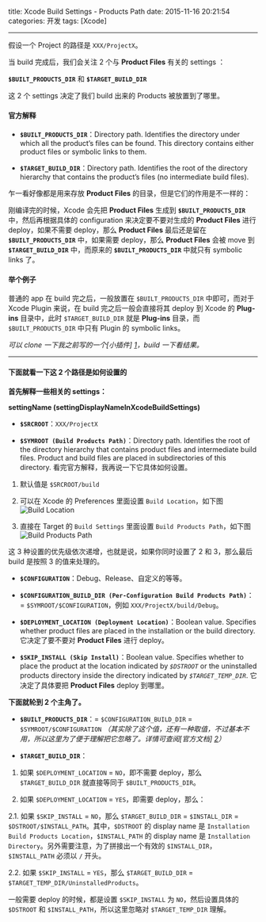 title: Xcode Build Settings - Products Path
date: 2015-11-16 20:21:54
categories: 开发
tags: [Xcode]

---

假设一个 Project 的路径是 `XXX/ProjectX`。

当 build 完成后，我们会关注 2 个与 **Product Files** 有关的 settings ：

<!--more-->

**`$BUILT_PRODUCTS_DIR`** 和 **`$TARGET_BUILD_DIR`**

这 2 个 settings 决定了我们 build 出来的 Products 被放置到了哪里。

#### 官方解释 ####

* **`$BUILT_PRODUCTS_DIR`**：Directory path. Identifies the directory under which all the product’s files can be found. This directory contains either product files or symbolic links to them.

* **`$TARGET_BUILD_DIR`**：Directory path. Identifies the root of the directory hierarchy that contains the product’s files (no intermediate build files).

乍一看好像都是用来存放 **Product Files** 的目录，但是它们的作用是不一样的：

刚编译完的时候，Xcode 会先把 **Product Files** 生成到 **`$BUILT_PRODUCTS_DIR`** 中，然后再根据具体的 configuration 来决定要不要对生成的 **Product Files** 进行 deploy，如果不需要 deploy，那么 **Product Files** 最后还是留在 **`$BUILT_PRODUCTS_DIR`** 中，如果需要 deploy，那么 **Product Files** 会被 move 到 **`$TARGET_BUILD_DIR`** 中，而原来的 **`$BUILT_PRODUCTS_DIR`** 中就只有 symbolic links 了。

#### 举个例子 ####

普通的 app 在 build 完之后，一般放置在 `$BUILT_PRODUCTS_DIR` 中即可，而对于 Xcode Plugin 来说，在 build 完之后一般会直接将其 deploy 到 Xcode 的 **Plug-ins** 目录中，此时 `$TARGET_BUILD_DIR` 就是 **Plug-ins** 目录，而 `$BUILT_PRODUCTS_DIR` 中只有 Plugin 的 symbolic links。

*可以 clone 一下我之前写的一个[小插件] [1]，build 一下看结果。*

-----

#### 下面就看一下这 2 个路径是如何设置的 ####

**首先解释一些相关的 settings：**

**settingName (settingDisplayNameInXcodeBuildSettings)**

* **`$SRCROOT`**：`XXX/ProjectX`

* **`$SYMROOT (Build Products Path)`**：Directory path. Identifies the root of the directory hierarchy that contains product files and intermediate build files. Product and build files are placed in subdirectories of this directory. 看完官方解释，我再说一下它具体如何设置。
 1. 默认值是 `$SRCROOT/build`
 
 2. 可以在 Xcode 的 Preferences 里面设置 `Build Location`，如下图
 ![Build Location](/img/Xcode_Build_Settings_Products_Path/location.png)

 3. 直接在 Target 的 `Build Settings` 里面设置 `Build Products Path`，如下图
 ![Build Products Path](/img/Xcode_Build_Settings_Products_Path/build_products_path.png)

 这 3 种设置的优先级依次递增，也就是说，如果你同时设置了 2 和 3，那么最后 build 是按照 3 的值来处理的。

* **`$CONFIGURATION`**：Debug、Release、自定义的等等。

* **`$CONFIGURATION_BUILD_DIR (Per-Configuration Build Products Path)`**：= `$SYMROOT/$CONFIGURATION`，例如 `XXX/ProjectX/build/Debug`。

* **`$DEPLOYMENT_LOCATION (Deployment Location)`**：Boolean value. Specifies whether product files are placed in the installation or the build directory. 它决定了要不要对 **Product Files** 进行 deploy。

* **`$SKIP_INSTALL (Skip Install)`**：Boolean value. Specifies whether to place the product at the location indicated by *`$DSTROOT`* or the uninstalled products directory inside the directory indicated by *`$TARGET_TEMP_DIR`*. 它决定了具体要把 **Product Files** deploy 到哪里。

**下面就轮到 2 个主角了。**

* **`$BUILT_PRODUCTS_DIR`**：= `$CONFIGURATION_BUILD_DIR` = `$SYMROOT/$CONFIGURATION` *（其实除了这个值，还有一种取值，不过基本不用，所以这里为了便于理解把它忽略了。详情可查阅[官方文档] [2]）*

* **`$TARGET_BUILD_DIR`**：
 1. 如果 `$DEPLOYMENT_LOCATION` = `NO`，即不需要 deploy，那么 `$TARGET_BUILD_DIR` 就直接等同于 `$BUILT_PRODUCTS_DIR`。
 
 2. 如果 `$DEPLOYMENT_LOCATION` = `YES`，即需要 deploy，那么：
 
 2.1. 如果 `$SKIP_INSTALL` = `NO`，那么 `$TARGET_BUILD_DIR` = `$INSTALL_DIR` = `$DSTROOT/$INSTALL_PATH`。其中，`$DSTROOT` 的 display name 是 `Installation Build Products Location`，`$INSTALL_PATH` 的 display name 是 `Installation Directory`。另外需要注意，为了拼接出一个有效的 `$INSTALL_DIR`，`$INSTALL_PATH` 必须以 `/` 开头。

 2.2. 如果 `$SKIP_INSTALL` = `YES`，那么 `$TARGET_BUILD_DIR` = `$TARGET_TEMP_DIR/UninstalledProducts`。

 一般需要 deploy 的时候，都是设置 `$SKIP_INSTALL` 为 `NO`，然后设置具体的 `$DSTROOT` 和 `$INSTALL_PATH`，所以这里忽略对 `$TARGET_TEMP_DIR` 理解。



[1]: https://github.com/wzqcongcong/AtAutoCompletion
[2]: https://developer.apple.com/library/mac/documentation/DeveloperTools/Reference/XcodeBuildSettingRef/0-Introduction/introduction.html

